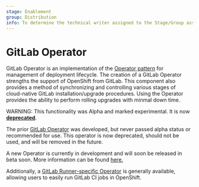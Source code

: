 ```yaml
---
stage: Enablement
group: Distribution
info: To determine the technical writer assigned to the Stage/Group associated with this page, see https://about.gitlab.com/handbook/engineering/ux/technical-writing/#designated-technical-writers
---
```


# GitLab Operator

GitLab Operator is an implementation of the [Operator pattern](https://www.openshift.com/blog)
for management of deployment lifecycle. The creation of a GitLab Operator strengths the support of OpenShift from GitLab. This component also provides a method of synchronizing and controlling various
stages of cloud-native GitLab installation/upgrade procedures. Using the Operator provides the ability to perform
rolling upgrades with minmal down time.

WARNING:
This functionality was Alpha and marked experimental. It is now [**deprecated**](https://gitlab.com/gitlab-org/charts/gitlab/-/issues/2210).

The prior [GitLab Operator](https://gitlab.com/gitlab-org/charts/components/gitlab-operator) was developed, but never passed alpha status or recommended for use. This operator is now deprecated, should not be used, and will be removed in the future.

A new Operator is currently in development and will soon be released in beta soon. More information can be found [here.](https://gitlab.com/groups/gitlab-org/-/epics/3444)

Additionally, a [GitLab Runner-specific Operator](https://gitlab.com/gitlab-org/charts/gitlab/-/blob/master/...) is generally available, allowing users to easily run GitLab CI jobs in OpenShift.
